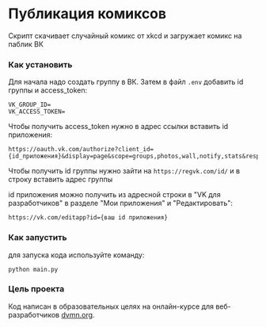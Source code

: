 # Публикация комиксов

Скрипт скачивает случайный комикс от xkcd и загружает комикс на паблик ВК

### Как установить

Для начала надо создать группу в ВК. Затем в файл `.env` добавить id группы и access_token:
```
VK_GROUP_ID=
VK_ACCESS_TOKEN=
```
Чтобы получить access_token нужно в адрес ссылки вставить id приложения:
```
https://oauth.vk.com/authorize?client_id={id_приложения}&display=page&scope=groups,photos,wall,notify,stats&response_type=token&v=5.103&
```
Чтобы получить id группы нужно зайти на `https://regvk.com/id/` и в строку вставить адрес группы

id  приложения можно получить из адресной строки в "VK для разработчиков" в разделе "Мои приложения" и "Редактировать":
```
https://vk.com/editapp?id={ваш id приложения}
```

### Как запустить

для запуска кода используйте команду:
```
python main.py
```
### Цель проекта

Код написан в образовательных целях на онлайн-курсе для веб-разработчиков [dvmn.org](https://dvmn.org/).
